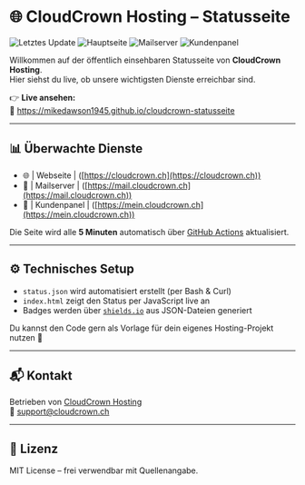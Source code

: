 # 🌐 CloudCrown Hosting – Statusseite

![Letztes Update](https://img.shields.io/endpoint?url=https://mikedawson1945.github.io/cloudcrown-statusseite/badge-last-updated.json)
![Hauptseite](https://img.shields.io/endpoint?url=https://mikedawson1945.github.io/cloudcrown-statusseite/badge-cloudcrown.json)
![Mailserver](https://img.shields.io/endpoint?url=https://raw.githubusercontent.com/MikeDawson1945/cloudcrown-statusseite/main/badge-mail.json)
![Kundenpanel](https://img.shields.io/endpoint?url=https://mikedawson1945.github.io/cloudcrown-statusseite/badge-panel.json)


Willkommen auf der öffentlich einsehbaren Statusseite von **CloudCrown Hosting**.  
Hier siehst du live, ob unsere wichtigsten Dienste erreichbar sind.

👉 **Live ansehen:**  
🔗 https://mikedawson1945.github.io/cloudcrown-statusseite

---

## 📊 Überwachte Dienste

- 🌐 | Webseite | ([https://cloudcrown.ch](https://cloudcrown.ch))
- 📧 | Mailserver | ([https://mail.cloudcrown.ch](https://mail.cloudcrown.ch))
- 👤 | Kundenpanel | ([https://mein.cloudcrown.ch](https://mein.cloudcrown.ch))

Die Seite wird alle **5 Minuten** automatisch über [GitHub Actions](https://github.com/features/actions) aktualisiert.

---

## ⚙️ Technisches Setup

- `status.json` wird automatisiert erstellt (per Bash & Curl)
- `index.html` zeigt den Status per JavaScript live an
- Badges werden über [`shields.io`](https://shields.io) aus JSON-Dateien generiert

Du kannst den Code gern als Vorlage für dein eigenes Hosting-Projekt nutzen 🎯

---

## 📬 Kontakt

Betrieben von [CloudCrown Hosting](https://www.cloudcrown.ch)  
📧 support@cloudcrown.ch

---

## 📄 Lizenz

MIT License – frei verwendbar mit Quellenangabe.

